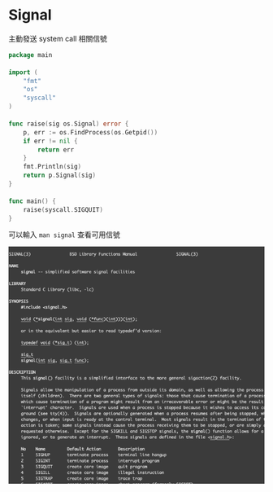 # Signal

主動發送 system call 相關信號

```go
package main

import (
	"fmt"
	"os"
	"syscall"
)

func raise(sig os.Signal) error {
	p, err := os.FindProcess(os.Getpid())
	if err != nil {
		return err
	}
	fmt.Println(sig)
	return p.Signal(sig)
}

func main() {
	raise(syscall.SIGQUIT)
}
```

可以輸入 `man signal` 查看可用信號

![](../.gitbook/assets/ying-mu-kuai-zhao-20200819-xia-wu-3.03.27.png)

